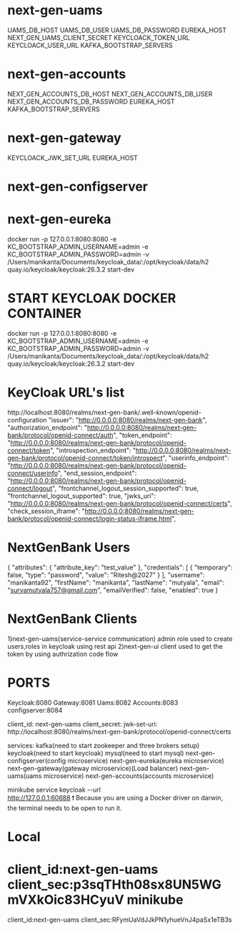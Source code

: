# next-gen-uams

UAMS_DB_HOST
UAMS_DB_USER
UAMS_DB_PASSWORD
EUREKA_HOST
NEXT_GEN_UAMS_CLIENT_SECRET
KEYCLOACK_TOKEN_URL
KEYCLOACK_USER_URL
KAFKA_BOOTSTRAP_SERVERS

# next-gen-accounts

NEXT_GEN_ACCOUNTS_DB_HOST
NEXT_GEN_ACCOUNTS_DB_USER
NEXT_GEN_ACCOUNTS_DB_PASSWORD
EUREKA_HOST
KAFKA_BOOTSTRAP_SERVERS

# next-gen-gateway

KEYCLOACK_JWK_SET_URL
EUREKA_HOST

# next-gen-configserver

# next-gen-eureka

docker run -p 127.0.0.1:8080:8080 -e KC_BOOTSTRAP_ADMIN_USERNAME=admin -e KC_BOOTSTRAP_ADMIN_PASSWORD=admin -v /Users/manikanta/Documents/keycloak_data/:/opt/keycloak/data/h2 quay.io/keycloak/keycloak:26.3.2 start-dev

# START KEYCLOAK DOCKER CONTAINER

docker run -p 127.0.0.1:8080:8080 -e KC_BOOTSTRAP_ADMIN_USERNAME=admin -e KC_BOOTSTRAP_ADMIN_PASSWORD=admin -v /Users/manikanta/Documents/keycloak_data/:/opt/keycloak/data/h2 quay.io/keycloak/keycloak:26.3.2 start-dev

# KeyCloak URL's list

http://localhost:8080/realms/next-gen-bank/.well-known/openid-configuration
"issuer": "http://0.0.0.0:8080/realms/next-gen-bank",
"authorization_endpoint": "http://0.0.0.0:8080/realms/next-gen-bank/protocol/openid-connect/auth",
"token_endpoint": "http://0.0.0.0:8080/realms/next-gen-bank/protocol/openid-connect/token",
"introspection_endpoint": "http://0.0.0.0:8080/realms/next-gen-bank/protocol/openid-connect/token/introspect",
"userinfo_endpoint": "http://0.0.0.0:8080/realms/next-gen-bank/protocol/openid-connect/userinfo",
"end_session_endpoint": "http://0.0.0.0:8080/realms/next-gen-bank/protocol/openid-connect/logout",
"frontchannel_logout_session_supported": true,
"frontchannel_logout_supported": true,
"jwks_uri": "http://0.0.0.0:8080/realms/next-gen-bank/protocol/openid-connect/certs",
"check_session_iframe": "http://0.0.0.0:8080/realms/next-gen-bank/protocol/openid-connect/login-status-iframe.html",

# NextGenBank Users

{
"attributes": {
"attribute_key": "test_value"
},
"credentials": [
{
"temporary": false,
"type": "password",
"value": "Ritesh@2027"
}
],
"username": "manikanta92",
"firstName": "manikanta",
"lastName": "mutyala",
"email": "suryamutyala757@gmail.com",
"emailVerified": false,
"enabled": true
}

# NextGenBank Clients

1)next-gen-uams(service-service communication)
admin role used to create users,roles in keycloak using rest api
2)next-gen-ui
client used to get the token by using authrization code flow

# PORTS

Keycloak:8080
Gateway:8081
Uams:8082
Accounts:8083
configserver:8084

client_id: next-gen-uams
client_secret:
jwk-set-uri: http://localhost:8080/realms/next-gen-bank/protocol/openid-connect/certs

services:
kafka(need to start zookeeper and three brokers setup) 
keycloak(need to start keycloak)
mysql(need to start mysql)
next-gen-configserver(config microservice)
next-gen-eureka(eureka microservice)
next-gen-gateway(gateway microservice)(Load balancer)
next-gen-uams(uams microservice)
next-gen-accounts(accounts microservice)

minikube service keycloak --url  
http://127.0.0.1:60688
❗  Because you are using a Docker driver on darwin, the terminal needs to be open to run it.

Local
====
client_id:next-gen-uams
client_sec:p3sqTHth08sx8UN5WGmVXkOic83HCyuV
minikube
===
client_id:next-gen-uams
client_sec:RFymUaVdJJkPN1yhueVnJ4paSx1eTB3s

